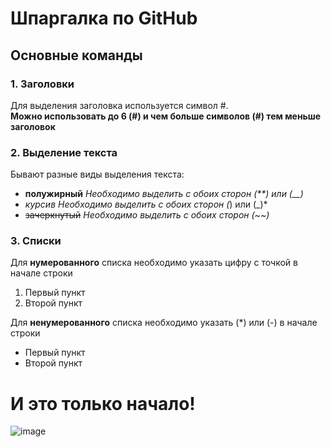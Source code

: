 # Шпаргалка по GitHub
## Основные команды  


### 1. **Заголовки**   
Для выделения заголовка используется символ #.  
**Можно использовать до 6 (#) и чем больше символов (#) тем меньше заголовок**  


### 2. **Выделение текста**
Бывают разные виды выделения текста:

* **полужирный**
*Необходимо выделить с обоих сторон (**) или (__)*
* *курсив*
*Необходимо выделить с обоих сторон (*) или (_)*
* ~~зачеркнутый~~
*Необходимо выделить с обоих сторон (~~)*



### 3. **Списки**
Для **нумерованного** списка необходимо указать цифру с точкой в начале строки


1. Первый пункт
2. Второй пункт


Для **ненумерованного** списка необходимо указать (*) или (-) в начале строки


* Первый пункт
* Второй пункт




# И это только начало!
![image](https://github.com/user-attachments/assets/bf2bcfc5-2b71-4025-9e5b-5342698ac25a)

